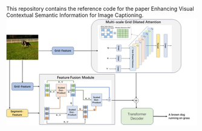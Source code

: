 This repository contains the reference code for the paper Enhancing Visual Contextual Semantic Information for Image Captioning.
![overview.png](./overview.png)
